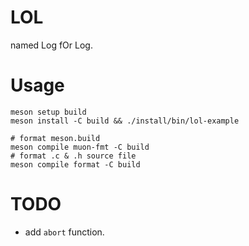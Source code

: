 # LOL
named Log fOr Log.

# Usage
```shell
meson setup build
meson install -C build && ./install/bin/lol-example

# format meson.build
meson compile muon-fmt -C build
# format .c & .h source file
meson compile format -C build
```

# TODO
- add `abort` function.